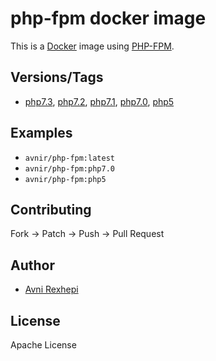# php-fpm docker image

This is a [Docker](http://www.docker.com) image using [PHP-FPM](http://php-fpm.org/).

## Versions/Tags
- [php7.3](https://github.com/avnir/php-fpm/tree/php7.3), [php7.2](https://github.com/avnir/php-fpm/tree/php7.2), [php7.1](https://github.com/avnir/php-fpm/tree/php7.1), [php7.0](https://github.com/avnir/php-fpm/tree/php7.0), [php5](https://github.com/avnir/php-fpm/tree/php5)

## Examples
- ```avnir/php-fpm:latest```
- ```avnir/php-fpm:php7.0```
- ```avnir/php-fpm:php5```


## Contributing

Fork -> Patch -> Push -> Pull Request


## Author

* [Avni Rexhepi](https://github.com/avnir)


## License

Apache License